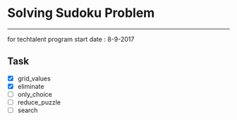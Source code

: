 # Solving Sudoku Problem
<hr/>
 for techtalent program  
 start date : 8-9-2017  
  
## Task  
  - [x] grid_values
  - [x] eliminate
  - [ ] only_choice
  - [ ] reduce_puzzle
  - [ ] search